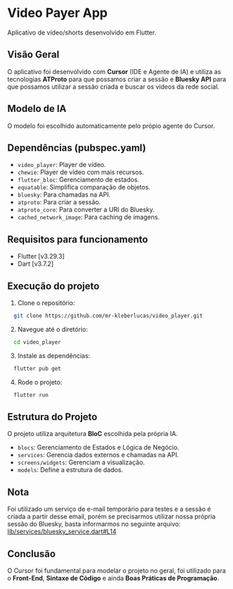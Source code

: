 # Video Payer App
Aplicativo de vídeo/shorts desenvolvido em Flutter.

## Visão Geral
O aplicativo foi desenvolvido com **Cursor** (IDE e Agente de IA) e utiliza as tecnologias **ATProto** para que possamos criar a sessão e **Bluesky API** para que possamos utilizar a sessão criada e buscar os vídeos da rede social.

## Modelo de IA
O modelo foi escolhido automaticamente pelo própio agente do Cursor.

## Dependências (pubspec.yaml)
* `video_player`: Player de vídeo.  
* `chewie`: Player de vídeo com mais recursos.  
* `flutter_bloc`: Gerenciamento de estados.  
* `equatable`: Simplifica comparação de objetos.  
* `bluesky`: Para chamadas na API.
* `atproto`: Para criar a sessão.
* `atproto_core`: Para converter a URI do Bluesky.
* `cached_network_image`: Para caching de imagens.

## Requisitos para funcionamento
* Flutter [v3.29.3]
* Dart [v3.7.2]

## Execução do projeto
1. Clone o repositório:
```bash
  git clone https://github.com/mr-kleberlucas/video_player.git
```
2. Navegue até o diretório:
```bash
  cd video_player
```
3. Instale as dependências: 
```bash
  flutter pub get
```
4. Rode o projeto: 
```bash
  flutter run
```

## Estrutura do Projeto
 O projeto utiliza arquitetura **BloC** escolhida pela própria IA.
* `blocs`: Gerenciamento de Estados e Lógica de Negócio.
* `services`: Gerencia dados externos e chamadas na API.
* `screens/widgets`: Gerenciam a visualização.
* `models`: Define a estrutura de dados.

## Nota
Foi utilizado um serviço de e-mail temporário para testes e a sessão é criada a partir desse email, porém se precisarmos utilizar nossa própria sessão do Bluesky, basta informarmos no seguinte arquivo: [lib/services/bluesky_service.dart#L14](https://github.com/mr-kleberlucas/video_player/blob/main/lib/services/bluesky_service.dart#L14)

## Conclusão
O Cursor foi fundamental para modelar o projeto no geral, foi utilizado para o **Front-End**, **Sintaxe de Código** e ainda **Boas Práticas de Programação**.